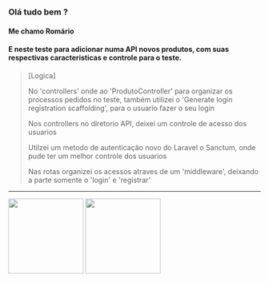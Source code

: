 ### Olá tudo bem ?
#### Me chamo Romário
#### E neste teste para adicionar numa API novos produtos, com suas respectivas caracteristicas e controle para o teste.
>[Logica]
>
>No 'controllers' onde ao 'ProdutoController' para organizar os processos pedidos no teste, também utilizei o 'Generate login registration scaffolding', para o usuario fazer o seu login
>
>Nos controllers no diretorio API, deixei um controle de acesso dos usuarios
>
>Utilzei um metodo de autenticação novo do Laravel o Sanctum, onde pude ter um melhor controle dos usuarios
>
>Nas rotas organizei os acessos atraves de um 'middleware', deixando a parte somente o 'login' e 'registrar'
---

<div>
<img height="150em" src="https://github-readme-stats.vercel.app/api?username=romarioOliveira9&theme=dark&show_icons=true">

<img height="150em" src="https://github-readme-stats.vercel.app/api/top-langs/?username=romarioOliveira9&layout=compact">
</div>